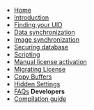 <!-- TODO: Change this later -->

- [Home](/)
- [Introduction](introduction)
- [Finding your UID](uid)
- [Data synchronization](sync)
- [Image synchronization](sync-image)
- [Securing database](protect)
- [Scripting](scripting)
- [Manual license activation](activation)
- [Migrating License](migrating)
- [Copy Buffers](buffers)
- [Hidden Settings](hidden)
- [FAQs](faq)
  **Developers**
- [Compilation guide](compile)

<!--
**Test Pages (will be removed)**


- [Introduction](wiki/Introduction.md)
- [Finding your UID](wiki/Finding-your-Unique-Id.md)
- [Data synchronization](wiki/Data-Synchronization.md)
- [Image synchronization](wiki/Enable-Image-synchronization.md)
- [Securing database](wiki/Using-secure-database.md)
- [Scripting](wiki/Scripting.md)
- [Manual license activation](wiki/Manual-License-Activation.md)
- [Migrating License](wiki/Migrating-License.md)
- [Copy Buffers](wiki/Copy-Buffers.md)
- [Hidden Settings](wiki/Hidden-Settings.md)
- [FAQs](wiki/FAQs.md)
  **Developers**
- [Compilation guide](wiki/Compilation-guide.md) -->
